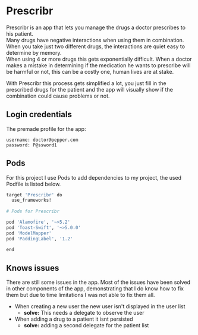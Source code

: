 # Prescribr
Prescribr is an app that lets you manage the drugs a doctor prescribes to his patient.  
Many drugs have negative interactions when using them in combination. When you take just two different drugs, the interactions are quiet easy to determine by memory.  
When using 4 or more drugs this gets exponentially difficult. When a doctor makes a mistake in determining if the medication he wants to prescribe will be harmful or not, this can be a costly one, human lives are at stake.  
  
With Prescribr this process gets simplified a lot, you just fill in the prescribed drugs for the patient and the app will visually show if the combination could cause problems or not. 

## Login credentials
The premade profile for the app:
```
username: doctor@pepper.com
password: P@ssword1
```

## Pods
For this project I use Pods to add dependencies to my project, the used Podfile is listed below.

```bash
target 'Prescribr' do
  use_frameworks!
  
# Pods for Prescribr

pod 'Alamofire', '~>5.2'
pod 'Toast-Swift', '~>5.0.0'
pod 'ModelMapper'
pod 'PaddingLabel', '1.2'

end
```

## Knows issues
There are still some issues in the app. Most of the issues have been solved in other components of the app, demonstrating that I do know how to fix them but due to time limitations I was not able to fix them all.

- When creating a new user the new user isn't displayed in the user list
  - **solve:** This needs a delegate to observe the user
- When adding a drug to a patient it isnt persisted
  - **solve:** adding a second delegate for the patient list
